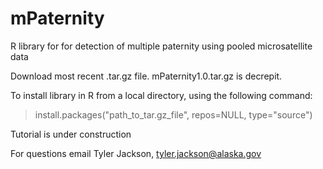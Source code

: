 # mPaternity
R library for for detection of multiple paternity using pooled microsatellite data

Download most recent .tar.gz file. mPaternity1.0.tar.gz is decrepit.

To install library in R from a local directory, using the following command:

> install.packages("path_to_tar.gz_file", repos=NULL, type="source")

Tutorial is under construction

For questions email Tyler Jackson, tyler.jackson@alaska.gov
